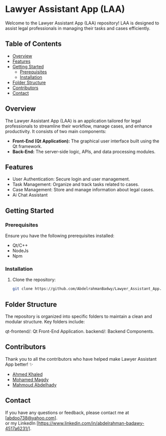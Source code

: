 # Lawyer Assistant App (LAA)

Welcome to the Lawyer Assistant App (LAA) repository! LAA is designed to assist legal professionals in managing their tasks and cases efficiently.

## Table of Contents

- [Overview](#overview)
- [Features](#features)
- [Getting Started](#getting-started)
  - [Prerequisites](#prerequisites)
  - [Installation](#installation)
- [Folder Structure](#folder-structure)
- [Contributors](#contributors)
- [Contact](#Contact)

## Overview

The Lawyer Assistant App (LAA) is an application tailored for legal professionals to streamline their workflow, manage cases, and enhance productivity. It consists of two main components:

- **Front-End (Qt Application):** The graphical user interface built using the Qt framework.
- **Back-End:** The server-side logic, APIs, and data processing modules.

## Features

- User Authentication: Secure login and user management.
- Task Management: Organize and track tasks related to cases.
- Case Management: Store and manage information about legal cases.
- Ai Chat Assistant  

## Getting Started

### Prerequisites

Ensure you have the following prerequisites installed:

- Qt/C++
- NodeJs
- Npm

### Installation

1. Clone the repository:

   ```bash
   git clone https://github.com/AbdelrahmanBadwy/Lawyer_Assistant_App.git
   
## Folder Structure
The repository is organized into specific folders to maintain a clean and modular structure. Key folders include:

qt-frontend/: Qt Front-End Application.
backend/: Backend Components.
## Contributors
Thank you to all the contributors who have helped make Lawyer Assistant App better! ✨
- [Ahmed Khaled](https://github.com/Louda511)
- [Mohamed Magdy](https://github.com/MohamedMagdy097)
- [Mahmoud Abdelhady](https://github.com/mahmoud-abdelhadi)


## Contact

If you have any questions or feedback, please contact me at [abdoo738@yahoo.com].       
or my LinkedIn [https://www.linkedin.com/in/abdelrahman-badawy-4517a6231/].

